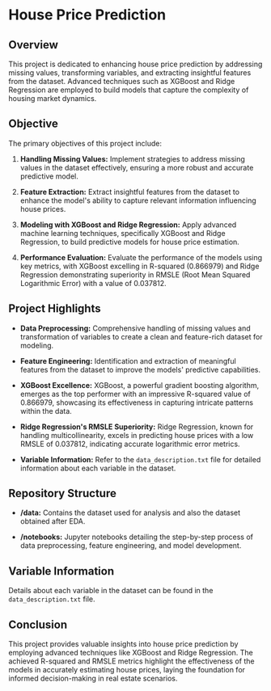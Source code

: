 # House Price Prediction

## Overview

This project is dedicated to enhancing house price prediction by addressing missing values, transforming variables, and extracting insightful features from the dataset. Advanced techniques such as XGBoost and Ridge Regression are employed to build models that capture the complexity of housing market dynamics.

## Objective

The primary objectives of this project include:

1. **Handling Missing Values:** Implement strategies to address missing values in the dataset effectively, ensuring a more robust and accurate predictive model.

2. **Feature Extraction:** Extract insightful features from the dataset to enhance the model's ability to capture relevant information influencing house prices.

3. **Modeling with XGBoost and Ridge Regression:** Apply advanced machine learning techniques, specifically XGBoost and Ridge Regression, to build predictive models for house price estimation.

4. **Performance Evaluation:** Evaluate the performance of the models using key metrics, with XGBoost excelling in R-squared (0.866979) and Ridge Regression demonstrating superiority in RMSLE (Root Mean Squared Logarithmic Error) with a value of 0.037812.

## Project Highlights

- **Data Preprocessing:** Comprehensive handling of missing values and transformation of variables to create a clean and feature-rich dataset for modeling.

- **Feature Engineering:** Identification and extraction of meaningful features from the dataset to improve the models' predictive capabilities.

- **XGBoost Excellence:** XGBoost, a powerful gradient boosting algorithm, emerges as the top performer with an impressive R-squared value of 0.866979, showcasing its effectiveness in capturing intricate patterns within the data.

- **Ridge Regression's RMSLE Superiority:** Ridge Regression, known for handling multicollinearity, excels in predicting house prices with a low RMSLE of 0.037812, indicating accurate logarithmic error metrics.

- **Variable Information:** Refer to the `data_description.txt` file for detailed information about each variable in the dataset.

## Repository Structure

- **/data:** Contains the dataset used for analysis and also the dataset obtained after EDA.
  
- **/notebooks:** Jupyter notebooks detailing the step-by-step process of data preprocessing, feature engineering, and model development.


## Variable Information

Details about each variable in the dataset can be found in the `data_description.txt` file.

## Conclusion

This project provides valuable insights into house price prediction by employing advanced techniques like XGBoost and Ridge Regression. The achieved R-squared and RMSLE metrics highlight the effectiveness of the models in accurately estimating house prices, laying the foundation for informed decision-making in real estate scenarios.
